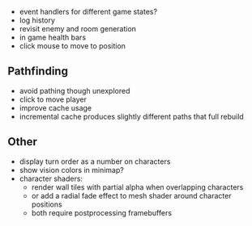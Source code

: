 - event handlers for different game states?
- log history
- revisit enemy and room generation
- in game health bars
- click mouse to move to position

## Pathfinding
- avoid pathing though unexplored
- click to move player
- improve cache usage
- incremental cache produces slightly different paths that full rebuild

## Other
- display turn order as a number on characters
- show vision colors in minimap?
- character shaders:
  - render wall tiles with partial alpha when overlapping characters
  - or add a radial fade effect to mesh shader around character positions
  - both require postprocessing framebuffers